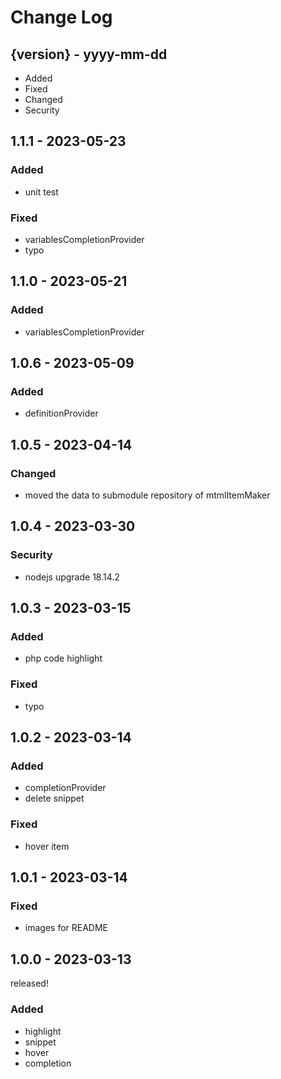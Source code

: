 # Change Log

## {version} - yyyy-mm-dd

- Added
- Fixed
- Changed
- Security

## 1.1.1 - 2023-05-23

### Added

- unit test

### Fixed

- variablesCompletionProvider
- typo

## 1.1.0 - 2023-05-21

### Added

- variablesCompletionProvider

## 1.0.6 - 2023-05-09

### Added

- definitionProvider

## 1.0.5 - 2023-04-14

### Changed

- moved the data to submodule repository of mtmlItemMaker

## 1.0.4 - 2023-03-30

### Security

- nodejs upgrade 18.14.2

## 1.0.3 - 2023-03-15

### Added

- php code highlight

### Fixed

- typo

## 1.0.2 - 2023-03-14

### Added

- completionProvider
- delete snippet

### Fixed

- hover item

## 1.0.1 - 2023-03-14

### Fixed

- images for README

## 1.0.0 - 2023-03-13

released!

### Added

- highlight
- snippet
- hover
- completion
